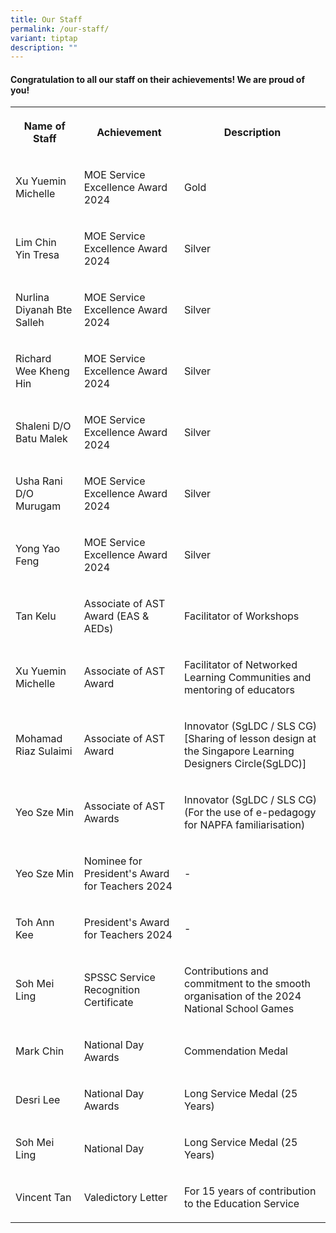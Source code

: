 ```yaml
---
title: Our Staff
permalink: /our-staff/
variant: tiptap
description: ""
---
```

<h4>Congratulation to all our staff on their achievements! We are proud of you!</h4>
<table style="minWidth: 75px">
<colgroup>
<col>
<col>
<col>
</colgroup>
<tbody>
<tr>
<th rowspan="1" colspan="1">
<p>Name of Staff</p>
</th>
<th rowspan="1" colspan="1">
<p>Achievement</p>
</th>
<th rowspan="1" colspan="1">
<p>Description</p>
</th>
</tr>
<tr>
<td rowspan="1" colspan="1">
<p>Xu Yuemin Michelle</p>
</td>
<td rowspan="1" colspan="1">
<p>MOE Service Excellence Award 2024</p>
</td>
<td rowspan="1" colspan="1">
<p>Gold</p>
</td>
</tr>
<tr>
<td rowspan="1" colspan="1">
<p>Lim Chin Yin Tresa</p>
</td>
<td rowspan="1" colspan="1">
<p>MOE Service Excellence Award 2024</p>
</td>
<td rowspan="1" colspan="1">
<p>Silver</p>
</td>
</tr>
<tr>
<td rowspan="1" colspan="1">
<p>Nurlina Diyanah Bte Salleh</p>
</td>
<td rowspan="1" colspan="1">
<p>MOE Service Excellence Award 2024</p>
</td>
<td rowspan="1" colspan="1">
<p>Silver</p>
</td>
</tr>
<tr>
<td rowspan="1" colspan="1">
<p>Richard Wee Kheng Hin</p>
</td>
<td rowspan="1" colspan="1">
<p>MOE Service Excellence Award 2024</p>
</td>
<td rowspan="1" colspan="1">
<p>Silver</p>
</td>
</tr>
<tr>
<td rowspan="1" colspan="1">
<p>Shaleni D/O Batu Malek</p>
</td>
<td rowspan="1" colspan="1">
<p>MOE Service Excellence Award 2024</p>
</td>
<td rowspan="1" colspan="1">
<p>Silver</p>
</td>
</tr>
<tr>
<td rowspan="1" colspan="1">
<p>Usha Rani D/O Murugam</p>
</td>
<td rowspan="1" colspan="1">
<p>MOE Service Excellence Award 2024</p>
</td>
<td rowspan="1" colspan="1">
<p>Silver</p>
</td>
</tr>
<tr>
<td rowspan="1" colspan="1">
<p>Yong Yao Feng</p>
</td>
<td rowspan="1" colspan="1">
<p>MOE Service Excellence Award 2024</p>
</td>
<td rowspan="1" colspan="1">
<p>Silver</p>
</td>
</tr>
<tr>
<td rowspan="1" colspan="1">
<p>Tan Kelu</p>
</td>
<td rowspan="1" colspan="1">
<p>Associate of AST Award (EAS &amp; AEDs)</p>
</td>
<td rowspan="1" colspan="1">
<p>Facilitator of Workshops</p>
</td>
</tr>
<tr>
<td rowspan="1" colspan="1">
<p>Xu Yuemin Michelle</p>
</td>
<td rowspan="1" colspan="1">
<p>Associate of AST Award</p>
</td>
<td rowspan="1" colspan="1">
<p>Facilitator of Networked Learning Communities and mentoring of educators</p>
</td>
</tr>
<tr>
<td rowspan="1" colspan="1">
<p>Mohamad Riaz Sulaimi</p>
</td>
<td rowspan="1" colspan="1">
<p>Associate of AST Award</p>
</td>
<td rowspan="1" colspan="1">
<p>Innovator (SgLDC / SLS CG) [Sharing of lesson design at the Singapore
Learning Designers Circle(SgLDC)]</p>
</td>
</tr>
<tr>
<td rowspan="1" colspan="1">
<p>Yeo Sze Min</p>
</td>
<td rowspan="1" colspan="1">
<p>Associate of AST Awards</p>
</td>
<td rowspan="1" colspan="1">
<p>Innovator (SgLDC / SLS CG) (For the use of e-pedagogy for NAPFA familiarisation)</p>
</td>
</tr>
<tr>
<td rowspan="1" colspan="1">
<p>Yeo Sze Min</p>
</td>
<td rowspan="1" colspan="1">
<p>Nominee for President's Award for Teachers 2024</p>
</td>
<td rowspan="1" colspan="1">
<p>-</p>
</td>
</tr>
<tr>
<td rowspan="1" colspan="1">
<p>Toh Ann Kee</p>
</td>
<td rowspan="1" colspan="1">
<p>President's Award for Teachers 2024</p>
</td>
<td rowspan="1" colspan="1">
<p>-</p>
</td>
</tr>
<tr>
<td rowspan="1" colspan="1">
<p>Soh Mei Ling</p>
</td>
<td rowspan="1" colspan="1">
<p>SPSSC Service Recognition Certificate</p>
</td>
<td rowspan="1" colspan="1">
<p>Contributions and commitment to the smooth organisation of the 2024 National
School Games</p>
</td>
</tr>
<tr>
<td rowspan="1" colspan="1">
<p>Mark Chin</p>
</td>
<td rowspan="1" colspan="1">
<p>National Day Awards</p>
</td>
<td rowspan="1" colspan="1">
<p>Commendation Medal</p>
</td>
</tr>
<tr>
<td rowspan="1" colspan="1">
<p>Desri Lee</p>
</td>
<td rowspan="1" colspan="1">
<p>National Day Awards</p>
</td>
<td rowspan="1" colspan="1">
<p>Long Service Medal (25 Years)</p>
</td>
</tr>
<tr>
<td rowspan="1" colspan="1">
<p>Soh Mei Ling</p>
</td>
<td rowspan="1" colspan="1">
<p>National Day</p>
</td>
<td rowspan="1" colspan="1">
<p>Long Service Medal (25 Years)</p>
</td>
</tr>
<tr>
<td rowspan="1" colspan="1">
<p>Vincent Tan</p>
</td>
<td rowspan="1" colspan="1">
<p>Valedictory Letter</p>
</td>
<td rowspan="1" colspan="1">
<p>For 15 years of contribution to the Education Service</p>
</td>
</tr>
</tbody>
</table>
<p></p>